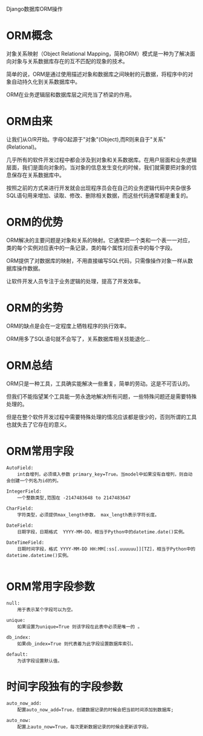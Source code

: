 Django数据库ORM操作


# ORM概念
对象关系映射（Object Relational Mapping，简称ORM）模式是一种为了解决面向对象与关系数据库存在的互不匹配的现象的技术。

简单的说，ORM是通过使用描述对象和数据库之间映射的元数据，将程序中的对象自动持久化到关系数据库中。

ORM在业务逻辑层和数据库层之间充当了桥梁的作用。



# ORM由来
让我们从O/R开始。字母O起源于"对象"(Object),而R则来自于"关系"(Relational)。

几乎所有的软件开发过程中都会涉及到对象和关系数据库。在用户层面和业务逻辑层面，我们是面向对象的。当对象的信息发生变化的时候，我们就需要把对象的信息保存在关系数据库中。

按照之前的方式来进行开发就会出现程序员会在自己的业务逻辑代码中夹杂很多SQL语句用来增加、读取、修改、删除相关数据，而这些代码通常都是重复的。



# ORM的优势
ORM解决的主要问题是对象和关系的映射。它通常把一个类和一个表一一对应，类的每个实例对应表中的一条记录，类的每个属性对应表中的每个字段。 

ORM提供了对数据库的映射，不用直接编写SQL代码，只需像操作对象一样从数据库操作数据。

让软件开发人员专注于业务逻辑的处理，提高了开发效率。



# ORM的劣势
ORM的缺点是会在一定程度上牺牲程序的执行效率。

ORM用多了SQL语句就不会写了，关系数据库相关技能退化...




# ORM总结
ORM只是一种工具，工具确实能解决一些重复，简单的劳动。这是不可否认的。

但我们不能指望某个工具能一劳永逸地解决所有问题，一些特殊问题还是需要特殊处理的。

但是在整个软件开发过程中需要特殊处理的情况应该都是很少的，否则所谓的工具也就失去了它存在的意义。




# ORM常用字段

```
AutoField:
	int自增列，必须填入参数 primary_key=True。当model中如果没有自增列，则自动会创建一个列名为id的列。

IntegerField:
	一个整数类型,范围在 -2147483648 to 2147483647

CharField:
	字符类型，必须提供max_length参数， max_length表示字符长度。

DateField:
	日期字段，日期格式  YYYY-MM-DD，相当于Python中的datetime.date()实例。

DateTimeField:
	日期时间字段，格式 YYYY-MM-DD HH:MM[:ss[.uuuuuu]][TZ]，相当于Python中的datetime.datetime()实例。


```

# ORM常用字段参数

```
null:
	用于表示某个字段可以为空。

unique:
	如果设置为unique=True 则该字段在此表中必须是唯一的 。

db_index:
	如果db_index=True 则代表着为此字段设置数据库索引。

default:
	为该字段设置默认值。

```



# 时间字段独有的字段参数
```
auto_now_add:
	配置auto_now_add=True，创建数据记录的时候会把当前时间添加到数据库;

auto_now:
	配置上auto_now=True，每次更新数据记录的时候会更新该字段。

```